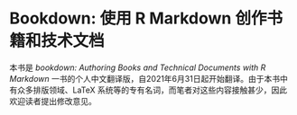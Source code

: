 # Bookdown: 使用 R Markdown 创作书籍和技术文档

本书是 *bookdown: Authoring Books and Technical Documents with R Markdown* 一书的个人中文翻译版，自2021年6月31日起开始翻译。由于本书中有众多排版领域、LaTeX 系统等的专有名词，而笔者对这些内容接触甚少，因此欢迎读者提出修改意见。
